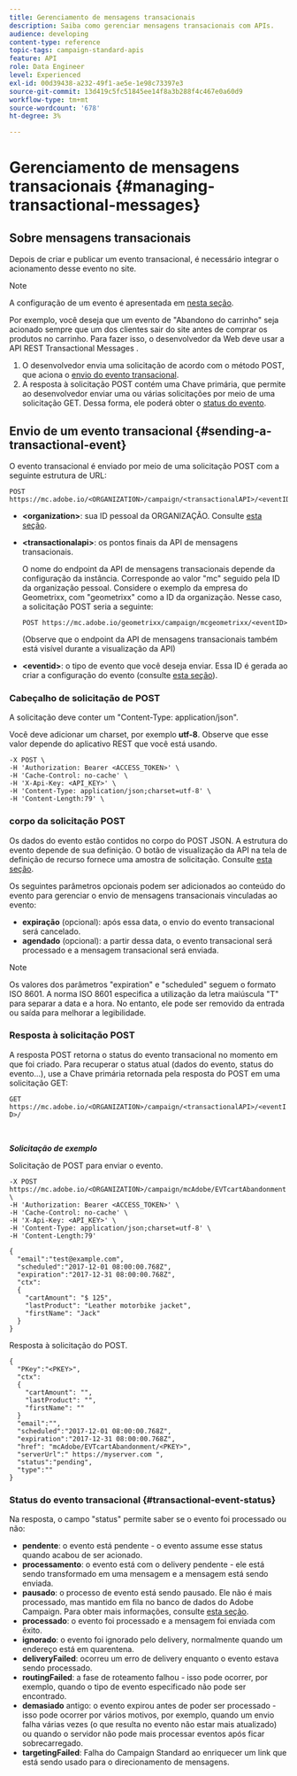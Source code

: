 ```yaml
---
title: Gerenciamento de mensagens transacionais
description: Saiba como gerenciar mensagens transacionais com APIs.
audience: developing
content-type: reference
topic-tags: campaign-standard-apis
feature: API
role: Data Engineer
level: Experienced
exl-id: 00d39438-a232-49f1-ae5e-1e98c73397e3
source-git-commit: 13d419c5fc51845ee14f8a3b288f4c467e0a60d9
workflow-type: tm+mt
source-wordcount: '678'
ht-degree: 3%

---
```


# Gerenciamento de mensagens transacionais {#managing-transactional-messages}

## Sobre mensagens transacionais

Depois de criar e publicar um evento transacional, é necessário integrar o acionamento desse evento no site.

>[!NOTE]
>
>A configuração de um evento é apresentada em [nesta seção](../../channels/using/configuring-transactional-event.md).

Por exemplo, você deseja que um evento de &quot;Abandono do carrinho&quot; seja acionado sempre que um dos clientes sair do site antes de comprar os produtos no carrinho. Para fazer isso, o desenvolvedor da Web deve usar a API REST Transactional Messages .

1. O desenvolvedor envia uma solicitação de acordo com o método POST, que aciona o [envio do evento transacional](#sending-a-transactional-event).
1. A resposta à solicitação POST contém uma Chave primária, que permite ao desenvolvedor enviar uma ou várias solicitações por meio de uma solicitação GET. Dessa forma, ele poderá obter o [status do evento](#transactional-event-status).

## Envio de um evento transacional {#sending-a-transactional-event}

O evento transacional é enviado por meio de uma solicitação POST com a seguinte estrutura de URL:

```
POST https://mc.adobe.io/<ORGANIZATION>/campaign/<transactionalAPI>/<eventID>
```

* **&lt;organization>**: sua ID pessoal da ORGANIZAÇÃO. Consulte [esta seção](../../api/using/must-read.md).

* **&lt;transactionalapi>**: os pontos finais da API de mensagens transacionais.

   O nome do endpoint da API de mensagens transacionais depende da configuração da instância. Corresponde ao valor &quot;mc&quot; seguido pela ID da organização pessoal. Considere o exemplo da empresa do Geometrixx, com &quot;geometrixx&quot; como a ID da organização. Nesse caso, a solicitação POST seria a seguinte:

   `POST https://mc.adobe.io/geometrixx/campaign/mcgeometrixx/<eventID>`

   (Observe que o endpoint da API de mensagens transacionais também está visível durante a visualização da API)

* **&lt;eventid>**: o tipo de evento que você deseja enviar. Essa ID é gerada ao criar a configuração do evento (consulte [esta seção](../../channels/using/configuring-transactional-event.md#creating-an-event)).

### Cabeçalho de solicitação de POST

A solicitação deve conter um &quot;Content-Type: application/json&quot;.

Você deve adicionar um charset, por exemplo **utf-8**. Observe que esse valor depende do aplicativo REST que você está usando.

```
-X POST \
-H 'Authorization: Bearer <ACCESS_TOKEN>' \
-H 'Cache-Control: no-cache' \
-H 'X-Api-Key: <API_KEY>' \
-H 'Content-Type: application/json;charset=utf-8' \
-H 'Content-Length:79' \
```

### corpo da solicitação POST

Os dados do evento estão contidos no corpo do POST JSON. A estrutura do evento depende de sua definição. O botão de visualização da API na tela de definição de recurso fornece uma amostra de solicitação. Consulte [esta seção](../../channels/using/publishing-transactional-event.md#previewing-and-publishing-the-event).

Os seguintes parâmetros opcionais podem ser adicionados ao conteúdo do evento para gerenciar o envio de mensagens transacionais vinculadas ao evento:

* **expiração**  (opcional): após essa data, o envio do evento transacional será cancelado.
* **agendado**  (opcional): a partir dessa data, o evento transacional será processado e a mensagem transacional será enviada.

>[!NOTE]
>
>Os valores dos parâmetros &quot;expiration&quot; e &quot;scheduled&quot; seguem o formato ISO 8601. A norma ISO 8601 especifica a utilização da letra maiúscula &quot;T&quot; para separar a data e a hora. No entanto, ele pode ser removido da entrada ou saída para melhorar a legibilidade.

### Resposta à solicitação POST

A resposta POST retorna o status do evento transacional no momento em que foi criado. Para recuperar o status atual (dados do evento, status do evento...), use a Chave primária retornada pela resposta do POST em uma solicitação GET:

`GET https://mc.adobe.io/<ORGANIZATION>/campaign/<transactionalAPI>/<eventID>/`

<br/>

***Solicitação de exemplo***

Solicitação de POST para enviar o evento.

```
-X POST https://mc.adobe.io/<ORGANIZATION>/campaign/mcAdobe/EVTcartAbandonment \
-H 'Authorization: Bearer <ACCESS_TOKEN>' \
-H 'Cache-Control: no-cache' \
-H 'X-Api-Key: <API_KEY>' \
-H 'Content-Type: application/json;charset=utf-8' \
-H 'Content-Length:79'

{
  "email":"test@example.com",
  "scheduled":"2017-12-01 08:00:00.768Z",
  "expiration":"2017-12-31 08:00:00.768Z",
  "ctx":
  {
    "cartAmount": "$ 125",
    "lastProduct": "Leather motorbike jacket",
    "firstName": "Jack"
  }
}
```

Resposta à solicitação do POST.

```
{
  "PKey":"<PKEY>",
  "ctx":
  {
    "cartAmount": "",
    "lastProduct": "",
    "firstName": ""
  }
  "email":"",
  "scheduled":"2017-12-01 08:00:00.768Z",
  "expiration":"2017-12-31 08:00:00.768Z",
  "href": "mcAdobe/EVTcartAbandonment/<PKEY>",
  "serverUrl":" https://myserver.com ",
  "status":"pending",
  "type":""
}
```

### Status do evento transacional {#transactional-event-status}

Na resposta, o campo &quot;status&quot; permite saber se o evento foi processado ou não:

* **pendente**: o evento está pendente - o evento assume esse status quando acabou de ser acionado.
* **processamento**: o evento está com o delivery pendente - ele está sendo transformado em uma mensagem e a mensagem está sendo enviada.
* **pausado**: o processo de evento está sendo pausado. Ele não é mais processado, mas mantido em fila no banco de dados do Adobe Campaign. Para obter mais informações, consulte [esta seção](../../channels/using/publishing-transactional-message.md#suspending-a-transactional-message-publication).
* **processado**: o evento foi processado e a mensagem foi enviada com êxito.
* **ignorado**: o evento foi ignorado pelo delivery, normalmente quando um endereço está em quarentena.
* **deliveryFailed**: ocorreu um erro de delivery enquanto o evento estava sendo processado.
* **routingFailed**: a fase de roteamento falhou - isso pode ocorrer, por exemplo, quando o tipo de evento especificado não pode ser encontrado.
* **demasiado** antigo: o evento expirou antes de poder ser processado - isso pode ocorrer por vários motivos, por exemplo, quando um envio falha várias vezes (o que resulta no evento não estar mais atualizado) ou quando o servidor não pode mais processar eventos após ficar sobrecarregado.
* **targetingFailed**: Falha do Campaign Standard ao enriquecer um link que está sendo usado para o direcionamento de mensagens.
